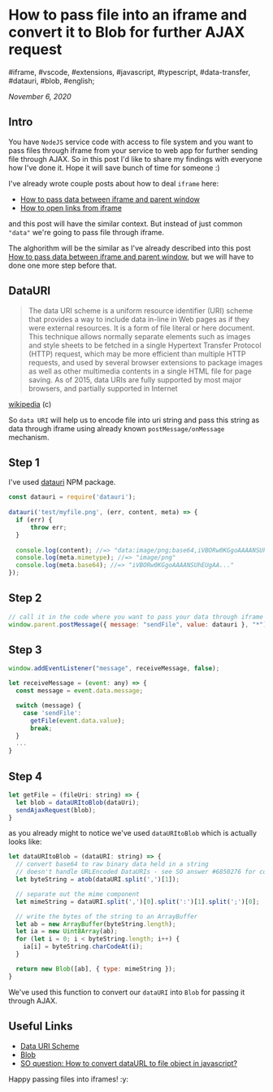 # How to pass file into an iframe and convert it to Blob for further AJAX request

#iframe, #vscode, #extensions, #javascript, #typescript, #data-transfer, #datauri, #blob, #english;

_November 6, 2020_

## Intro

You have `NodeJS` service code with access to file system and you want to pass files through iframe from your service to web app for further sending file through AJAX. So in this post I'd like to share my findings with everyone how I've done it. Hope it will save bunch of time for someone :)

I've already wrote couple posts about how to deal `iframe` here:

* [How to pass data between iframe and parent window](/posts/how-to-pass-data-between-iframe-and-parent-window/)
* [How to open links from iframe](/posts/how-to-open-links-from-iframe/)

and this post will have the similar context. But instead of just common `"data"` we're going to pass file through iframe.

The alghorithm will be the similar as I've already described into this post [How to pass data between iframe and parent window](/posts/how-to-pass-data-between-iframe-and-parent-window/), but we will have to done one more step before that.

## DataURI

> The data URI scheme is a uniform resource identifier (URI) scheme that provides a way to include data in-line in Web pages as if they were external resources. It is a form of file literal or here document. This technique allows normally separate elements such as images and style sheets to be fetched in a single Hypertext Transfer Protocol (HTTP) request, which may be more efficient than multiple HTTP requests, and used by several browser extensions to package images as well as other multimedia contents in a single HTML file for page saving. As of 2015, data URIs are fully supported by most major browsers, and partially supported in Internet

[wikipedia](https://en.wikipedia.org/wiki/Data_URI_scheme) (c)

So `data URI` will help us to encode file into uri string and pass this string as data through iframe using already known `postMessage/onMessage` mechanism. 

## Step 1

I've used [datauri](https://www.npmjs.com/package/datauri) NPM package.

```js
const datauri = require('datauri');
 
datauri('test/myfile.png', (err, content, meta) => {
  if (err) {
      throw err;
  }
 
  console.log(content); //=> "data:image/png;base64,iVBORw0KGgoAAAANSUhEUgAA..."
  console.log(meta.mimetype); //=> "image/png"
  console.log(meta.base64); //=> "iVBORw0KGgoAAAANSUhEUgAA..."
});
```

## Step 2

```javascript
// call it in the code where you want to pass your data through iframe
window.parent.postMessage({ message: "sendFile", value: datauri }, "*");
```

## Step 3

```js
window.addEventListener("message", receiveMessage, false);

let receiveMessage = (event: any) => {
  const message = event.data.message;

  switch (message) {
    case 'sendFile':
      getFile(event.data.value);
      break;
  }
  ...
}
```

## Step 4

```js
let getFile = (fileUri: string) => {
  let blob = dataURItoBlob(dataUri);
  sendAjaxRequest(blob);
}
```

as you already might to notice we've used `dataURItoBlob` which is actually looks like:

```js
let dataURItoBlob = (dataURI: string) => {
  // convert base64 to raw binary data held in a string
  // doesn't handle URLEncoded DataURIs - see SO answer #6850276 for code that does this
  let byteString = atob(dataURI.split(',')[1]);

  // separate out the mime component
  let mimeString = dataURI.split(',')[0].split(':')[1].split(';')[0];

  // write the bytes of the string to an ArrayBuffer
  let ab = new ArrayBuffer(byteString.length);
  let ia = new Uint8Array(ab);
  for (let i = 0; i < byteString.length; i++) {
    ia[i] = byteString.charCodeAt(i);
  }

  return new Blob([ab], { type: mimeString });
}
```

We've used this function to convert our `dataURI` into `Blob` for passing it through AJAX.

## Useful Links

* [Data URI Scheme](https://en.wikipedia.org/wiki/Data_URI_scheme)
* [Blob](https://developer.mozilla.org/en-US/docs/Web/API/Blob)
* [SO question: How to convert dataURL to file object in javascript?](https://stackoverflow.com/questions/6850276)


Happy passing files into iframes! :y:
